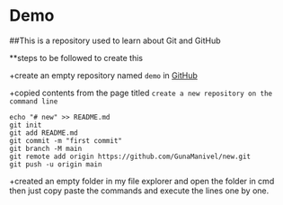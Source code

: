 # Demo

##This is a repository used to learn about Git and GitHub

**steps to be followed to create this 

+create an empty repository named `demo` in [GitHub](https://github.com/new)

+copied contents from the page titled  `create a new repository on the command line`

```
echo "# new" >> README.md
git init
git add README.md
git commit -m "first commit"
git branch -M main
git remote add origin https://github.com/GunaManivel/new.git
git push -u origin main
```
+created an empty folder in my file explorer and open the folder in cmd  then just copy paste the commands and execute the lines one by one.
